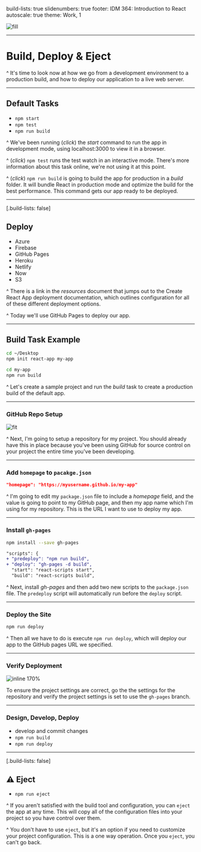 build-lists: true
slidenumbers: true
footer: IDM 364: Introduction to React
autoscale: true
theme: Work, 1

![fill](https://reactjs.org/logo-og.png)

---

# Build, Deploy & Eject

^ It's time to look now at how we go from a development environment to a production build, and how to deploy our application to a live web server.

---

## Default Tasks

- `npm start`
- `npm test`
- `npm run build`

^ We've been running (_click_) the _start_ command to run the app in development mode, using localhost:3000 to view it in a browser.

^ (_click_) `npm test` runs the test watch in an interactive mode. There's more information about this task online, we're not using it at this point.

^ (_click_) `npm run build` is going to build the app for production in a _build_ folder. It will bundle React in production mode and optimize the build for the best performance. This command gets our app ready to be deployed.

---

[.build-lists: false]

## Deploy

- Azure
- Firebase
- GitHub Pages
- Heroku
- Netlify
- Now
- S3

^ There is a link in the _resources_ document that jumps out to the Create React App deployment documentation, which outlines configuration for all of these different deployment options.

^ Today we'll use GitHub Pages to deploy our app.

---

## Build Task Example

```bash
cd ~/Desktop
npm init react-app my-app

cd my-app
npm run build
```

^ Let's create a sample project and run the _build_ task to create a production build of the default app.

---

### GitHub Repo Setup

![fit](https://enterprise.github.com/assets/aws/jetpack-octocat-airlock-b4e1d022c0113c997328f6598d16e58ad049140e50da4859d6b4d174890bb1c8.jpg)

^ Next, I'm going to setup a repository for my project. You should already have this in place because you've been using GitHub for source control on your project the entire time you've been developing.

---

### Add `homepage` to `pacakge.json`

```json
"homepage": "https://myusername.github.io/my-app"
```

^ I'm going to edit my `package.json` file to include a _homepage_ field, and the value is going to point to my GitHub page, and then my app name which I'm using for my repository. This is the URL I want to use to deploy my app.

---

### Install `gh-pages`

```bash
npm install --save gh-pages
```

```diff
"scripts": {
+ "predeploy": "npm run build",
+ "deploy": "gh-pages -d build",
  "start": "react-scripts start",
  "build": "react-scripts build",
```

^ Next, install _gh-pages_ and then add two new scripts to the `package.json` file. The `predeploy` script will automatically run before the `deploy` script.

---

### Deploy the Site

```bash
npm run deploy
```

^ Then all we have to do is execute `npm run deploy`, which will deploy our app to the GitHub pages URL we specified.

---

### Verify Deployment

![inline 170%](images/HUjEr9l.png)

To ensure the project settings are correct, go the the settings for the repository and verify the project settings is set to use the `gh-pages` branch.

---

### Design, Develop, Deploy

- develop and commit changes
- `npm run build`
- `npm run deploy`

---

[.build-lists: false]

## ⚠️ Eject

- `npm run eject`

^ If you aren't satisfied with the build tool and configuration, you can `eject` the app at any time. This will copy all of the configuration files into your project so you have control over them.

^ You don't have to use `eject`, but it's an option if you need to customize your project configuration. This is a one way operation. Once you `eject`, you can't go back.
